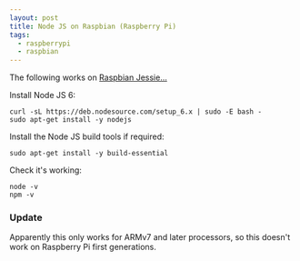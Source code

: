 ```yaml
---
layout: post
title: Node JS on Raspbian (Raspberry Pi)
tags:
  - raspberrypi
  - raspbian
---
```


The following works on [Raspbian Jessie...](https://www.raspberrypi.org/downloads/raspbian/)

Install Node JS 6:

```
curl -sL https://deb.nodesource.com/setup_6.x | sudo -E bash -
sudo apt-get install -y nodejs
```

Install the Node JS build tools if required:

```
sudo apt-get install -y build-essential
```

Check it's working:

```
node -v
npm -v
```

### Update

Apparently this only works for ARMv7 and later processors, so this doesn't work on Raspberry Pi first generations.

